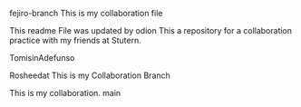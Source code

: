  fejiro-branch
This is my collaboration file


This readme File was updated by odion
This a repository for a collaboration practice with my friends at Stutern.

TomisinAdefunso

Rosheedat
This is my Collaboration Branch


This is my collaboration.
main
